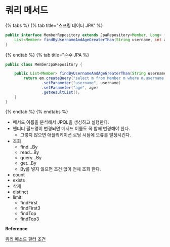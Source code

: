 # 쿼리 메서드

{% tabs %} {% tab title="스프링 데이터 JPA" %}

```java
public interface MemberRepository extends JpaRepository<Member, Long> {
    List<Member> findByUsernameAndAgeGreaterThan(String username, int age);
}
```

{% endtab %} {% tab title="순수 JPA %}

```java
public class MemberJpaRepository {

    public List<Member> findByUsernameAndAgeGreaterThan(String username, int age) {
        return em.createQuery("select m from Member m where m.username = :username and m.age>:age")
                .setParameter("username", username)
                .setParameter("age", age)
                .getResultList();
    }
}
```

{% endtab %} {% endtabs %}

- 메서드 이름을 분석해서 JPQL을 생성하고 실행한다.
- 엔티티 필드명이 변경되면 메서드 이름도 꼭 함께 변경해야 한다.
    - 그렇지 않으면 애플리케이션 로딩 시점에 오류를 발생시킨다.
- 조회
    - find...By
    - read...By
    - query...By
    - get...By
    - By를 넣지 않으면 조건 없이 전체 조회 한다.
- count
- exists
- 삭제
- distinct
- limit
    - findFirst
    - findFirst3
    - findTop
    - findTop3

**Reference**

[쿼리 메소드 필터 조건](https://docs.spring.io/spring-data/jpa/docs/current/reference/html/#jpa.query-methods.query-creation)